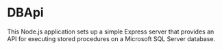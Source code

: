 # DBApi
This Node.js application sets up a simple Express server that provides an API for executing stored procedures on a Microsoft SQL Server database.
